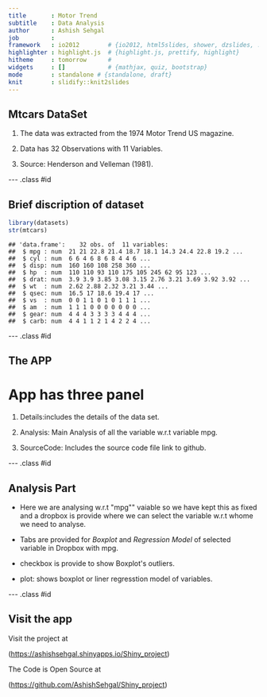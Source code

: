 ```yaml
---
title       : Motor Trend
subtitle    : Data Analysis
author      : Ashish Sehgal
job         : 
framework   : io2012        # {io2012, html5slides, shower, dzslides, ...}
highlighter : highlight.js  # {highlight.js, prettify, highlight}
hitheme     : tomorrow      # 
widgets     : []            # {mathjax, quiz, bootstrap}
mode        : standalone # {standalone, draft}
knit        : slidify::knit2slides
---
```


## Mtcars DataSet


1. The data was extracted from the 1974 Motor Trend US magazine.

2. Data has 32 Observations with 11 Variables.

3. Source: Henderson and Velleman (1981).

--- .class #id 

## Brief discription of dataset



```r
library(datasets)
str(mtcars)
```

```
## 'data.frame':	32 obs. of  11 variables:
##  $ mpg : num  21 21 22.8 21.4 18.7 18.1 14.3 24.4 22.8 19.2 ...
##  $ cyl : num  6 6 4 6 8 6 8 4 4 6 ...
##  $ disp: num  160 160 108 258 360 ...
##  $ hp  : num  110 110 93 110 175 105 245 62 95 123 ...
##  $ drat: num  3.9 3.9 3.85 3.08 3.15 2.76 3.21 3.69 3.92 3.92 ...
##  $ wt  : num  2.62 2.88 2.32 3.21 3.44 ...
##  $ qsec: num  16.5 17 18.6 19.4 17 ...
##  $ vs  : num  0 0 1 1 0 1 0 1 1 1 ...
##  $ am  : num  1 1 1 0 0 0 0 0 0 0 ...
##  $ gear: num  4 4 4 3 3 3 3 4 4 4 ...
##  $ carb: num  4 4 1 1 2 1 4 2 2 4 ...
```

--- .class #id 
## The APP

# App has three panel

1. Details:includes the details of the data set.

2. Analysis: Main Analysis of all the variable w.r.t variable mpg.

3. SourceCode: Includes the source code file link to github.

--- .class #id 
## Analysis Part

- Here we are analysing w.r.t "mpg"" vaiable so we have kept this as fixed and a dropbox is provide where we can select the variable w.r.t whome we need to analyse.

- Tabs are provided for *Boxplot* and *Regression Model* of selected variable in Dropbox with mpg.

- checkbox is provide to show Boxplot's outliers.

- plot: shows boxplot or liner regresstion model of variables.

--- .class #id 

## Visit the app


Visit the project at

(https://ashishsehgal.shinyapps.io/Shiny_project)

The Code is Open Source at

(https://github.com/AshishSehgal/Shiny_project)


